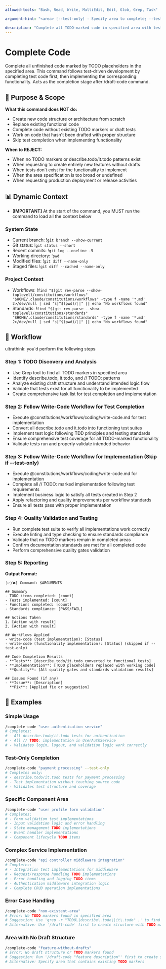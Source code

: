 ```yaml
---
allowed-tools: "Bash, Read, Write, MultiEdit, Edit, Glob, Grep, Task"

argument-hint: "<area> [--test-only] - Specify area to complete; --test-only completes only test code"

description: "Complete all TODO-marked code in specified area with test-first approach"
---
```


# Complete Code

Complete all unfinished code marked by TODO placeholders in the specified area. This command follows test-driven development by completing test code first, then implementing the corresponding functionality. Acts as the completion stage after /draft-code command.

## 🎯 Purpose & Scope

**What this command does NOT do:**

- Create new code structure or architecture from scratch
- Replace existing functional code
- Complete code without existing TODO markers or draft tests
- Work on code that hasn't been drafted with proper structure
- Skip test completion when implementing functionality

**When to REJECT:**

- When no TODO markers or describe.todo/it.todo patterns exist
- When requesting to create entirely new features without drafts
- When tests don't exist for the functionality to implement
- When the area specification is too broad or undefined
- When requesting production deployment or release activities

## 📊 Dynamic Context

- **[IMPORTANT]** At the start of the command, you MUST run the command to load all the context below

### System State

- Current branch: !`git branch --show-current`
- Git status: !`git status --short`
- Recent commits: !`git log --oneline -5`
- Working directory: !`pwd`
- Modified files: !`git diff --name-only`
- Staged files: !`git diff --cached --name-only`

### Project Context

- Workflows: !`find "$(git rev-parse --show-toplevel)/constitutions/workflows" "$HOME/.claude/constitutions/workflows" -type f -name '*.md' 2>/dev/null | sed "s|^$(pwd)/||" || echo "No workflows found"`
- Standards: !`find "$(git rev-parse --show-toplevel)/constitutions/standards" "$HOME/.claude/constitutions/standards" -type f -name '*.md' 2>/dev/null | sed "s|^$(pwd)/||" || echo "No workflows found"`

## 🔄 Workflow

ultrathink: you'd perform the following steps

### Step 1: TODO Discovery and Analysis

- Use Grep tool to find all TODO markers in specified area
- Identify describe.todo, it.todo, and // TODO: patterns  
- Analyze existing draft structure and understand intended logic flow
- Validate that tests exist for all functionality to be implemented
- Create comprehensive task list for test completion and implementation

### Step 2: Follow Write-Code Workflow for Test Completion

- Execute @constitutions/workflows/coding/write-code.md for test implementation
- Convert all describe.todo and it.todo into functioning test suites
- Implement test logic following TDD principles and testing standards
- Ensure comprehensive test coverage for all TODO-marked functionality
- Validate tests run and properly validate intended behavior

### Step 3: Follow Write-Code Workflow for Implementation (Skip if --test-only)

- Execute @constitutions/workflows/coding/write-code.md for implementation
- Complete all // TODO: marked implementation following test requirements
- Implement business logic to satisfy all tests created in Step 2
- Apply refactoring and quality improvements per workflow standards
- Ensure all tests pass with proper implementation

### Step 4: Quality Validation and Testing

- Run complete test suite to verify all implementations work correctly
- Execute linting and type checking to ensure standards compliance
- Validate that no TODO markers remain in completed areas
- Confirm documentation standards are met for all completed code
- Perform comprehensive quality gates validation

### Step 5: Reporting

**Output Format:**

```
[✅/❌] Command: $ARGUMENTS

## Summary
- TODO items completed: [count]
- Tests implemented: [count]
- Functions completed: [count]
- Standards compliance: [PASS/FAIL]

## Actions Taken
1. [Action with result]
2. [Action with result]

## Workflows Applied
- write-code (test implementation): [Status]
- write-code (functionality implementation): [Status] (skipped if --test-only)

## Code Completion Results
- **Tests**: [describe.todo/it.todo converted to functional tests]
- **Implementation**: [TODO placeholders replaced with working code]
- **Quality**: [All quality gates and standards validation results]

## Issues Found (if any)
- **Issue**: [Description]
  **Fix**: [Applied fix or suggestion]
```

## 📝 Examples

### Simple Usage

```bash
/complete-code "user authentication service"
# Completes:
# - All describe.todo/it.todo tests for authentication
# - All // TODO: implementation in UserAuthService
# - Validates login, logout, and validation logic work correctly
```

### Test-Only Completion

```bash
/complete-code "payment processing" --test-only
# Completes only:
# - describe.todo/it.todo tests for payment processing
# - Test implementation without touching source code
# - Validates test structure and coverage
```

### Specific Component Area

```bash
/complete-code "user profile form validation"
# Completes:
# - Form validation test implementations
# - Input validation logic and error handling
# - State management TODO implementations
# - Event handler implementations
# - Component lifecycle TODO items
```

### Complex Service Implementation

```bash
/complete-code "api controller middleware integration"
# Completes:
# - Integration test implementations for middleware
# - Request/response handling TODO implementations
# - Error handling and logging TODO items
# - Authentication middleware integration logic
# - Complete CRUD operation implementations
```

### Error Case Handling

```bash
/complete-code "non-existent-area"
# Error: No TODO markers found in specified area
# Suggestion: Use 'grep -r "TODO\|describe\.todo\|it\.todo" .' to find available areas
# Alternative: Use '/draft-code' first to create structure with TODO markers
```

### Area with No Draft Structure

```bash
/complete-code "feature-without-drafts"
# Error: No draft structure or TODO markers found
# Suggestion: Run '/draft-code "feature description"' first to create structure
# Alternative: Specify area that contains existing TODO markers
```